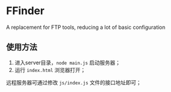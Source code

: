 # FFinder

A replacement for FTP tools, reducing a lot of basic configuration

## 使用方法

1. 进入server目录，`node main.js` 启动服务器；
2. 运行 `index.html` 浏览器打开；

远程服务器可通过修改 `js/index.js` 文件的接口地址即可；
